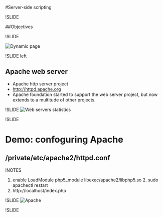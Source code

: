#Server-side scripting

!SLIDE

##Objectives

!SLIDE

![Dynamic page](images/Scheme_dynamic_page_en.svg)

!SLIDE left
## Apache web server

* Apache http server project
* http://httpd.apache.org
* Apache foundation started to support the web server project, but now extends to a multitude of other projects.

!SLIDE
![Web servers statistics](images/ws-apache.png)

!SLIDE
# Demo: confoguring Apache
## /private/etc/apache2/httpd.conf

!NOTES
1. enable LoadModule php5_module libexec/apache2/libphp5.so          2. sudo apachectl restart
3. http://localhost/index.php                                                                                                             

!SLIDE
![Apache](images/apache.png)

!SLIDE